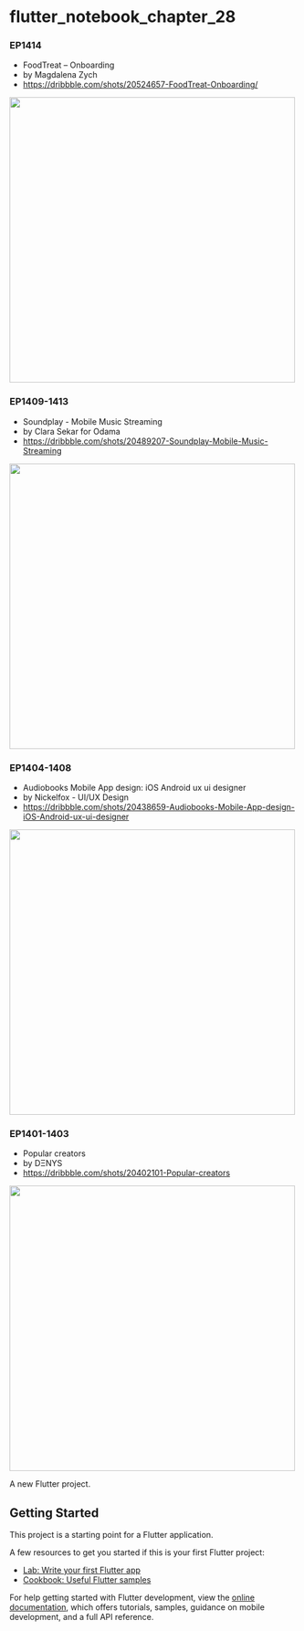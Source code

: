 # flutter_notebook_chapter_28

### EP1414

- FoodTreat – Onboarding 
- by Magdalena Zych
- https://dribbble.com/shots/20524657-FoodTreat-Onboarding/

<img src="https://cdn.dribbble.com/users/4662435/screenshots/20524657/media/c44a1d7bc44fd8d29763ed58a1856b11.png" width="500px"/>

### EP1409-1413

- Soundplay - Mobile Music Streaming
- by Clara Sekar for Odama
- https://dribbble.com/shots/20489207-Soundplay-Mobile-Music-Streaming

<img src="https://cdn.dribbble.com/userupload/4398451/file/original-c79db86c8887aa1213dac79ac0bd1b28.png?compress=1&resize=1600x1200" width="500px"/>

### EP1404-1408

- Audiobooks Mobile App design: iOS Android ux ui designer
- by Nickelfox - UI/UX Design
- https://dribbble.com/shots/20438659-Audiobooks-Mobile-App-design-iOS-Android-ux-ui-designer

<img src="https://cdn.dribbble.com/userupload/4359814/file/original-e8d5319167b8bd51f2680bc0aaceb672.png?compress=1&resize=1600x1200" width="500px"/>

### EP1401-1403

- Popular creators
- by DΞNYS
- https://dribbble.com/shots/20402101-Popular-creators

<img src="https://cdn.dribbble.com/userupload/4290355/file/large-47d1e7f3f82b44fd48db2f809d4e97d3.mp4" width="500px"/>

A new Flutter project.

## Getting Started

This project is a starting point for a Flutter application.

A few resources to get you started if this is your first Flutter project:

- [Lab: Write your first Flutter app](https://docs.flutter.dev/get-started/codelab)
- [Cookbook: Useful Flutter samples](https://docs.flutter.dev/cookbook)

For help getting started with Flutter development, view the
[online documentation](https://docs.flutter.dev/), which offers tutorials,
samples, guidance on mobile development, and a full API reference.
